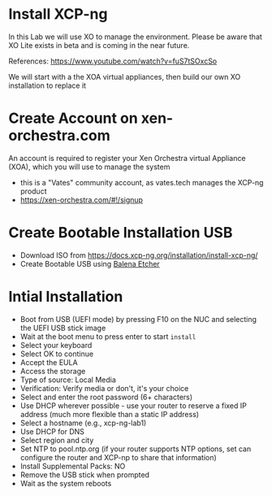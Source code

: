 # Install XCP-ng
In this Lab we will use XO to manage the environment. Please be aware that XO Lite exists in beta and is coming in the near future.

References: https://www.youtube.com/watch?v=fuS7tSOxcSo

We will start with a the XOA virtual appliances, then build our own XO installation to replace it

# Create Account on xen-orchestra.com
An account is required to register your Xen Orchestra virtual Appliance (XOA), which you will use to manage the system
- this is a "Vates" community account, as vates.tech manages the XCP-ng product
- https://xen-orchestra.com/#!/signup

# Create Bootable Installation USB
- Download ISO from https://docs.xcp-ng.org/installation/install-xcp-ng/
- Create Bootable USB using [Balena Etcher](https://etcher.balena.io/)

# Intial Installation
- Boot from USB (UEFI mode) by pressing F10 on the NUC and selecting the UEFI USB stick image
- Wait at the boot menu to press enter to start `install`
- Select your keyboard
- Select OK to continue
- Accept the EULA
- Access the storage
- Type of source: Local Media
- Verification: Verify media or don't, it's your choice
- Select and enter the root password (6+ characters)
- Use DHCP wherever possible - use your router to reserve a fixed IP address (much more flexible than a static IP address)
- Select a hostname (e.g., xcp-ng-lab1)
- Use DHCP for DNS
- Select region and city
- Set NTP to pool.ntp.org (if your router supports NTP options, set can configure the router and XCP-np to share that information)
- Install Supplemental Packs: NO
- Remove the USB stick when prompted
- Wait as the system reboots
